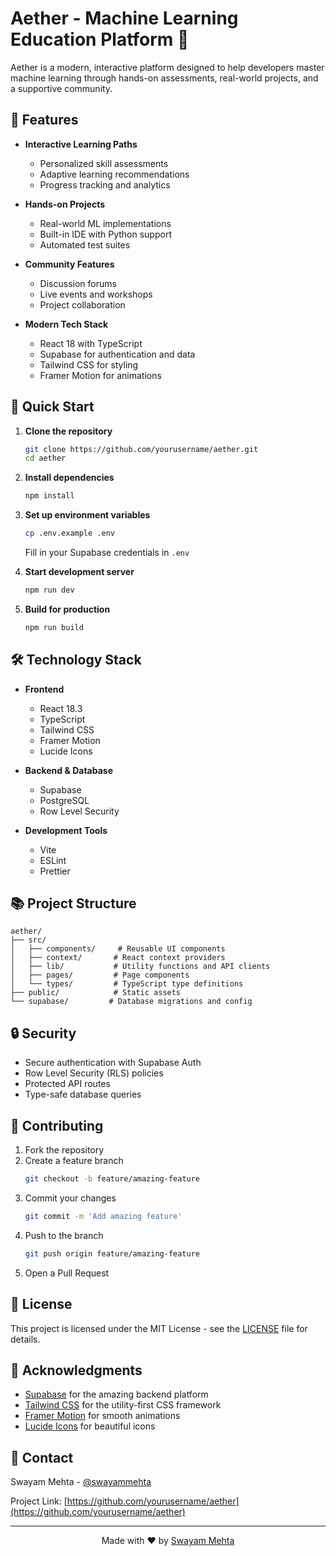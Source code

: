 # Aether - Machine Learning Education Platform 🚀

Aether is a modern, interactive platform designed to help developers master machine learning through hands-on assessments, real-world projects, and a supportive community.

## 🌟 Features

- **Interactive Learning Paths**
  - Personalized skill assessments
  - Adaptive learning recommendations
  - Progress tracking and analytics

- **Hands-on Projects**
  - Real-world ML implementations
  - Built-in IDE with Python support
  - Automated test suites

- **Community Features**
  - Discussion forums
  - Live events and workshops
  - Project collaboration

- **Modern Tech Stack**
  - React 18 with TypeScript
  - Supabase for authentication and data
  - Tailwind CSS for styling
  - Framer Motion for animations

## 🚀 Quick Start

1. **Clone the repository**
   ```bash
   git clone https://github.com/yourusername/aether.git
   cd aether
   ```

2. **Install dependencies**
   ```bash
   npm install
   ```

3. **Set up environment variables**
   ```bash
   cp .env.example .env
   ```
   Fill in your Supabase credentials in `.env`

4. **Start development server**
   ```bash
   npm run dev
   ```

5. **Build for production**
   ```bash
   npm run build
   ```

## 🛠️ Technology Stack

- **Frontend**
  - React 18.3
  - TypeScript
  - Tailwind CSS
  - Framer Motion
  - Lucide Icons

- **Backend & Database**
  - Supabase
  - PostgreSQL
  - Row Level Security

- **Development Tools**
  - Vite
  - ESLint
  - Prettier

## 📚 Project Structure

```
aether/
├── src/
│   ├── components/     # Reusable UI components
│   ├── context/       # React context providers
│   ├── lib/           # Utility functions and API clients
│   ├── pages/         # Page components
│   └── types/         # TypeScript type definitions
├── public/            # Static assets
└── supabase/         # Database migrations and config
```

## 🔒 Security

- Secure authentication with Supabase Auth
- Row Level Security (RLS) policies
- Protected API routes
- Type-safe database queries

## 🤝 Contributing

1. Fork the repository
2. Create a feature branch
   ```bash
   git checkout -b feature/amazing-feature
   ```
3. Commit your changes
   ```bash
   git commit -m 'Add amazing feature'
   ```
4. Push to the branch
   ```bash
   git push origin feature/amazing-feature
   ```
5. Open a Pull Request

## 📝 License

This project is licensed under the MIT License - see the [LICENSE](LICENSE) file for details.

## 🙏 Acknowledgments

- [Supabase](https://supabase.com/) for the amazing backend platform
- [Tailwind CSS](https://tailwindcss.com/) for the utility-first CSS framework
- [Framer Motion](https://www.framer.com/motion/) for smooth animations
- [Lucide Icons](https://lucide.dev/) for beautiful icons

## 📧 Contact

Swayam Mehta - [@swayammehta](https://twitter.com/swayammehta)

Project Link: [https://github.com/yourusername/aether](https://github.com/yourusername/aether)

---

<p align="center">Made with ❤️ by <a href="https://github.com/Swayyum">Swayam Mehta</a></p>
